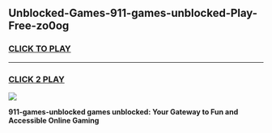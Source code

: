 
## Unblocked-Games-911-games-unblocked-Play-Free-zo0og
<h3>
<a href="https://premium76.site?title=911-games-unblocked&ref=18A">CLICK TO PLAY</a></h3>
<hr>

<h3>
<a href="https://premium76.site?title=911-games-unblocked&ref=18A">CLICK 2 PLAY</a>
  
</h3>

<a href="https://premium76.site?title=911-games-unblocked&ref=18A"><img src="https://clearcache.store/games.png"></a>


**911-games-unblocked games unblocked: Your Gateway to Fun and Accessible Online Gaming**
